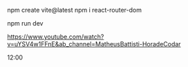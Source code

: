 npm create vite@latest
npm i react-router-dom 

npm run dev

https://www.youtube.com/watch?v=uYSV4w1FFnE&ab_channel=MatheusBattisti-HoradeCodar

12:00 
